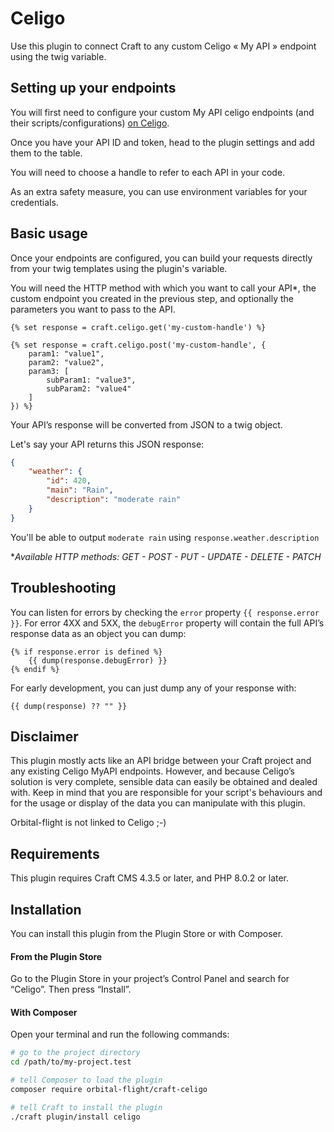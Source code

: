 # Celigo

Use this plugin to connect Craft to any custom Celigo « My API » endpoint using the twig variable.

## Setting up your endpoints

You will first need to configure your custom My API celigo endpoints (and their scripts/configurations) [on Celigo](https://docs.celigo.com/hc/en-us/sections/360009934891-Build-your-API).

Once you have your API ID and token, head to the plugin settings and add them to the table. 

You will need to choose a handle to refer to each API in your code. 

As an extra safety measure, you can use environment variables for your credentials.

## Basic usage

Once your endpoints are configured, you can build your requests directly from your twig templates using the plugin's variable.

You will need the HTTP method with which you want to call your API*, the custom endpoint you created in the previous step, and optionally the parameters you want to pass to the API.

```twig
{% set response = craft.celigo.get('my-custom-handle') %}
```
```twig
{% set response = craft.celigo.post('my-custom-handle', {
    param1: "value1",
    param2: "value2",
    param3: [
        subParam1: "value3",
        subParam2: "value4"
    ]
}) %}
```

Your API’s response will be converted from JSON to a twig object.

Let's say your API returns this JSON response:

```json
{
    "weather": {
        "id": 420,
        "main": "Rain",
        "description": "moderate rain"
    }
}
```

You'll be able to output `moderate rain` using `response.weather.description`

**Available HTTP methods: GET - POST - PUT - UPDATE - DELETE - PATCH*

## Troubleshooting
You can listen for errors by checking the `error` property `{{ response.error }}`.
For error 4XX and 5XX, the `debugError` property will contain the full API’s response data as an object you can dump:
```twig
{% if response.error is defined %}
    {{ dump(response.debugError) }}
{% endif %}
```

For early development, you can just dump any of your response with:
```twig
{{ dump(response) ?? "" }}
```

## Disclaimer
This plugin mostly acts like an API bridge between your Craft project and any existing Celigo MyAPI endpoints. However, and because Celigo’s solution is very complete, sensible data can easily be obtained and dealed with. Keep in mind that you are responsible for your script's behaviours and for the usage or display of the data you can manipulate with this plugin. 

Orbital-flight is not linked to Celigo ;-) 


## Requirements

This plugin requires Craft CMS 4.3.5 or later, and PHP 8.0.2 or later.

## Installation

You can install this plugin from the Plugin Store or with Composer.

#### From the Plugin Store

Go to the Plugin Store in your project’s Control Panel and search for “Celigo”. Then press “Install”.

#### With Composer

Open your terminal and run the following commands:

```bash
# go to the project directory
cd /path/to/my-project.test

# tell Composer to load the plugin
composer require orbital-flight/craft-celigo

# tell Craft to install the plugin
./craft plugin/install celigo
```
